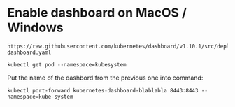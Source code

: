 # Enable dashboard on MacOS / Windows
```
https://raw.githubusercontent.com/kubernetes/dashboard/v1.10.1/src/deploy/recommended/kubernetes-dashboard.yaml
```

```
kubectl get pod --namespace=kubesystem
```

Put the name of the dashbord from the previous one into command: 
```
kubectl port-forward kubernetes-dashboard-blablabla 8443:8443 --namespace=kube-system
```

